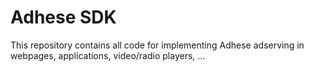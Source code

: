 Adhese SDK
==========

This repository contains all code for implementing Adhese adserving in webpages, applications, video/radio players, ...


